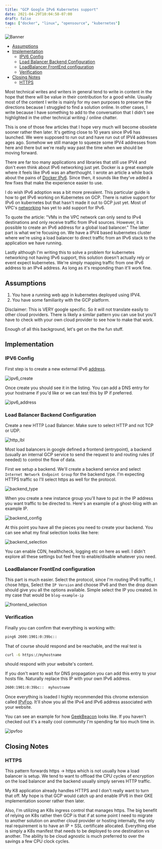 ```yaml
---
title: "GCP Google IPv6 Kubernetes support"
date: 2021-04-29T10:04:58-07:00
draft: false
tags: ["docker", "linux", "opensource", "kubernetes"]
---
```


![Banner](/images/k8s_ipv6_google/grid.jpeg)

- [Assumptions](#assumptions)
- [Implementation](#implementation)
  - [IPV6 Config](#ipv6-config)
  - [Load Balancer Backend Configuration](#load-balancer-backend-configuration)
  - [LoadBalancer FrontEnd configuration](#loadbalancer-frontend-configuration)
  - [Verification](#verification)
- [Closing Notes](#closing-notes)
  - [HTTPS](#https)

Most technical writes and writers in general tend to write in content in the hope that there will be value in their contribution for a good while.  Usually most of the content I write is mainly for my own purposes to preserve the directions because I struggled to find a solution online.  In other cases, I write because I have something to add to the conversation that I didn't see highlighted in the other technical writing / online chatter.

This is one of those few articles that I hope very much will become obsolete sooner rather then later.  It's getting close to 10 years since IPv6 has launched.  We were supposed to run out and have run out of IPV4 addresses ages ago. Somehow we still manage to squeeze some IPV4 addresses from here and there but we're really way past the time when we should be moving forward. 

There are far too many applications and libraries that still use IPV4 and don't even think about IPv6 networking just yet.  Docker is a great example where it feels like IPv6 was an afterthought.  I wrote an article a while back about the pains of [Docker IPv6](https://www.esamir.com/20/8/26/docker-ipv6-guide/).  Since then, it sounds like they've added a few fixes that make the experience easier to use.  

I do wish IPv6 adoption was a bit more prevalent.  This particular guide is how to get IPv6 working on Kubernetes on GCP.  There is native support for IPv6 on kubernetes but that hasn't made it out to GCP just yet.  Most of VPC's [networking](https://cloud.google.com/vpc/docs/vpc) has yet to add support for IPv6.

To quote the article: "VMs in the VPC network can only send to IPv4 destinations and only receive traffic from IPv4 sources. However, it is possible to create an IPv6 address for a global load balancer."  The latter part is what we're focusing on.  We have a IPV4 based kubernetes cluster where we're using a load balancer to direct traffic from an IPv6 stack to the application we have running.

Lastly although I'm writing this to solve a problem for kubernetes networking not having IPv6 support, this solution doesn't actually rely or event expect kubernetes.  We're simply mapping traffic from one IPv6 address to an IPv4 address.  As long as it's responding than it'll work fine.

## Assumptions

1. You have a running web app in kubernetes deployed using IPV4.
2. You have some familiarity with the GCP platform.

Disclaimer: This is VERY google specific. So it will not translate easily to other cloud providers.  There is likely a similar pattern you can use but you'll have to check with your own cloud provider to see how to make that work.

Enough of all this background, let's get on the the fun stuff.

## Implementation

### IPV6 Config
First step is to create a new external IPv6 [address](https://console.cloud.google.com/networking/addresses/list?).


![ipv6_create ](/images/k8s_ipv6_google/ipv6_create.png)

Once create you should see it in the listing.  You can add a DNS entry for your hostname if you'd like or we can test this by IP if preferred.

![ipv6_address](/images/k8s_ipv6_google/ipv6_address.png)


### Load Balancer Backend Configuration
Create a new HTTP Load Balancer.  Make sure to select HTTP and not TCP or UDP.

![http_lbl](/images/k8s_ipv6_google/http_lb.png)

Most load balancers in google defined a frontend (entrypoint), a backend (usually an internal GCP service to send the request to and routing rules (if needed) to control the flow of data.

First we setup a backend.  We'll create a backend service and select `Internet Network Endpoint Group` for the backend type.  I'm expecting HTTPS traffic so I'll select https as well for the protocol.

![backend_type](/images/k8s_ipv6_google/backend_type.png)

When you create a new instance group you'll have to put in the IP address you want traffic to be directed to.  Here's an example of a ghost-blog with an example IP.


![backend_config](/images/k8s_ipv6_google/backend_configuration.png)

At this point you have all the pieces you need to create your backend.  You can see what my final selection looks like here:


![backend_selection](/images/k8s_ipv6_google/backend_selection.png)

You can enable CDN, healthcheck, logging etc on here as well.  I didn't explore all these settings but feel free to enable/disable whatever you need.  

### LoadBalancer FrontEnd configuration

This part is much easier.  Select the protocol, since I'm routing IPv6 traffic, I chose https, Select the `IP Version` and choose IPv6 and then the drop down should give you all the options available.  Simple select the IP you created.  In my case that would be `blog-example-ip`


![frontend_selection](/images/k8s_ipv6_google/frontend_configuration.png)

### Verification

Finally you can confirm that everything is working with:

```sh
ping6 2600:1901:0:39bc::
```

That of course should respond and be reachable, and the real test is

```sh
curl -6 https://myhostname
```

should respond with your website's content.  

If you don't want to wait for DNS propagation you can add this entry to your hosts file.  Naturally replace this IP with your own IPv6 address.

```sh
2600:1901:0:39bc::	myhostname
```

Once everything is loaded I highly recommended this chrome extension called [IPvFoo](https://chrome.google.com/webstore/detail/ipvfoo/ecanpcehffngcegjmadlcijfolapggal?hl=en).  It'll show you all the IPv4 and IPv6 address associated with your website.

You can see an example for how [GeekBeacon](https://www.geekbeacon.org) looks like.  If you haven't checked out it's a really cool community I'm spending far too much time in.


![ipvfoo](/images/k8s_ipv6_google/ipvfoo.png)


## Closing Notes

### HTTPS
This pattern forwards https -> https which is not usually how a load balancer is setup.  We tend to want to offload the CPU cycles of encryption on the load balancer and the backend usually simply serves HTTP traffic.

My K8 application already handles HTTPS and I don't really want to turn that off.  My hope is that GCP would catch up and enable IPV6 in their GKE implementation sooner rather then later.

Also, I'm utilizing an K8s ingress control that manages https.  The big benefit of relying on K8s rather then GCP is that if at some point I need to migrate to another solution on another cloud provider or hosting internally, the only real requirement is to have an IP + SSL certificate allocated.  Everything else is simply a K8s manifest that needs to be deployed to one destination vs another.  The ability to be cloud agnostic is much preferred to over the savings a few CPU clock cycles.

